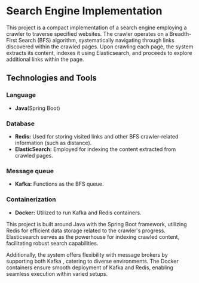 # Search Engine Implementation

This project is a compact implementation of a search engine employing a crawler to traverse specified websites. The crawler operates on a Breadth-First Search (BFS) algorithm, systematically navigating through links discovered within the crawled pages. Upon crawling each page, the system extracts its content, indexes it using Elasticsearch, and proceeds to explore additional links within the page.

## Technologies and Tools

### Language
- **Java**(Spring Boot)

### Database
- **Redis:** Used for storing visited links and other BFS crawler-related information (such as distance).
- **ElasticSearch:** Employed for indexing the content extracted from crawled pages.

### Message queue
- **Kafka:** Functions as the BFS queue.

### Containerization
- **Docker:** Utilized to run Kafka and Redis containers.

This project is built around Java with the Spring Boot framework, utilizing Redis for efficient data storage related to the crawler's progress. Elasticsearch serves as the powerhouse for indexing crawled content, facilitating robust search capabilities.

Additionally, the system offers flexibility with message brokers by supporting both Kafka , catering to diverse environments. The Docker containers ensure smooth deployment of Kafka and Redis, enabling seamless execution within varied setups.
